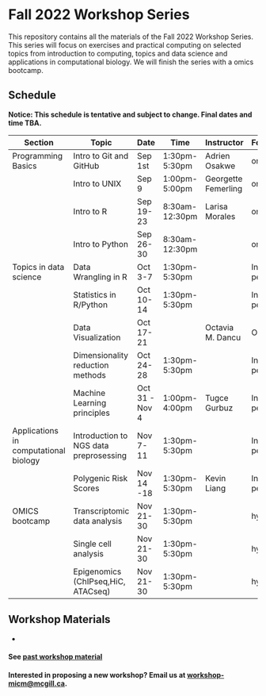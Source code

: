 # Fall 2022 Workshop Series

This repository contains all the materials of the Fall 2022 Workshop Series. 
This series will focus on exercises and practical computing on selected topics from introduction to computing, topics and data science and applications in computational biology. We will finish the series with a omics bootcamp.

## Schedule

**Notice: This schedule is tentative and subject to change. Final dates and time TBA.**

|Section | Topic | Date | Time | Instructor | Format | Registration |
|-----| ------| ---- | ----- | ---------- | -------- | ------- |
| Programming Basics | Intro to Git and GitHub| Sep 1st | 1:30pm-5:30pm | Adrien Osakwe| online | [Open](https://forms.gle/EQ6DnxaYohg1Wr1c7) |
|| Intro to UNIX | Sep 9 | 1:00pm-5:00pm | Georgette Femerling | online | [Open](https://forms.gle/TcChp9G242EB7eF58) |
|| Intro to R | Sep 19-23 | 8:30am-12:30pm | Larisa Morales | online | [Open]() |
|| Intro to Python | Sep 26-30 | 8:30am-12:30pm | | online | Closed |
| Topics in data science | Data Wrangling in R | Oct 3-7  | 1:30pm-5:30pm |  | In-person | Closed |
||Statistics in R/Python |  Oct 10-14 | 1:30pm-5:30pm | | In-person | Closed |
||Data Visualization | Oct 17-21 |  | Octavia M. Dancu | Online | Closed |
||Dimensionality reduction methods | Oct 24-28 | 1:30pm-5:30pm |  | In-person | Closed |
||Machine Learning principles| Oct 31 - Nov 4 | 1:00pm-4:00pm | Tugce Gurbuz | In-person | Closed |
| Applications in computational biology | Introduction to NGS data preprosessing | Nov 7-11 | 1:30pm-5:30pm |  | In-person | Closed |
|| Polygenic Risk Scores | Nov 14 -18	| 1:30pm-5:30pm | Kevin Liang	| In-person | Closed | 
| OMICS bootcamp | Transcriptomic data analysis | Nov 21-30 | 1:30pm-5:30pm |  | hybrid | Closed |
|| Single cell analysis | Nov 21-30 | 1:30pm-5:30pm |  | hybrid | Closed |
|| Epigenomics (ChIPseq,HiC, ATACseq) | Nov 21-30 | 1:30pm-5:30pm |  | hybrid | Closed |


## Workshop Materials

* [](https://github.com/McGill-MiCM/)

#### See [past workshop material](https://mcgill-micm.github.io/MicM-Mcgill/)
#### Interested in proposing a new workshop? Email us at workshop-micm@mcgill.ca.
